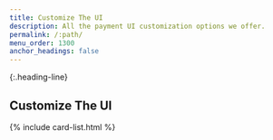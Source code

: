 ```yaml
---
title: Customize The UI
description: All the payment UI customization options we offer.
permalink: /:path/
menu_order: 1300
anchor_headings: false
---
```


{:.heading-line}

## Customize The UI

{% include card-list.html %}
